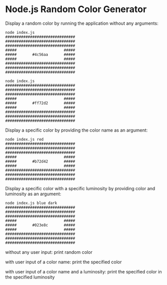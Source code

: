 # Node.js Random Color Generator

Display a random color by running the application without any arguments:

```
node index.js
###############################
###############################
###############################
#####                     #####
#####       #4c56aa       #####
#####                     #####
###############################
###############################
###############################

node index.js
###############################
###############################
###############################
#####                     #####
#####       #ff72d2       #####
#####                     #####
###############################
###############################
###############################
```

Display a specific color by providing the color name as an argument:

```
node index.js red
###############################
###############################
###############################
#####                     #####
#####       #b72d42       #####
#####                     #####
###############################
###############################
###############################
```

Display a specific color with a specific luminosity by providing color and luminosity as an argument:

```
node index.js blue dark
###############################
###############################
###############################
#####                     #####
#####       #023e8c       #####
#####                     #####
###############################
###############################
###############################
```

without any user input: print random color

with user input of a color name: print the specified color

with user input of a color name and a luminosity: print the specified color in the specified luminosity

